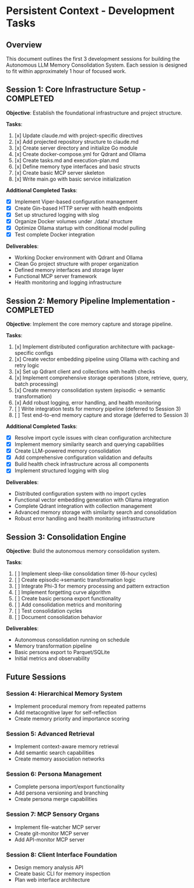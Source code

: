 # Persistent Context - Development Tasks

## Overview

This document outlines the first 3 development sessions for building the Autonomous LLM Memory Consolidation System. Each session is designed to fit within approximately 1 hour of focused work.

## Session 1: Core Infrastructure Setup - COMPLETED

**Objective**: Establish the foundational infrastructure and project structure.

**Tasks**:

1. [x] Update claude.md with project-specific directives
2. [x] Add projected repository structure to claude.md
3. [x] Create server directory and initialize Go module
4. [x] Create docker-compose.yml for Qdrant and Ollama
5. [x] Create tasks.md and execution-plan.md
6. [x] Define memory type interfaces and basic structs
7. [x] Create basic MCP server skeleton
8. [x] Write main.go with basic service initialization

**Additional Completed Tasks**:

- [x] Implement Viper-based configuration management
- [x] Create Gin-based HTTP server with health endpoints
- [x] Set up structured logging with slog
- [x] Organize Docker volumes under ./data/ structure
- [x] Optimize Ollama startup with conditional model pulling
- [x] Test complete Docker integration

**Deliverables**:

- Working Docker environment with Qdrant and Ollama
- Clean Go project structure with proper organization
- Defined memory interfaces and storage layer
- Functional MCP server framework
- Health monitoring and logging infrastructure

## Session 2: Memory Pipeline Implementation - COMPLETED

**Objective**: Implement the core memory capture and storage pipeline.

**Tasks**:

1. [x] Implement distributed configuration architecture with package-specific configs
2. [x] Create vector embedding pipeline using Ollama with caching and retry logic
3. [x] Set up Qdrant client and collections with health checks
4. [x] Implement comprehensive storage operations (store, retrieve, query, batch processing)
5. [x] Create memory consolidation system (episodic → semantic transformation)
6. [x] Add robust logging, error handling, and health monitoring
7. [ ] Write integration tests for memory pipeline (deferred to Session 3)
8. [ ] Test end-to-end memory capture and storage (deferred to Session 3)

**Additional Completed Tasks**:

- [x] Resolve import cycle issues with clean configuration architecture
- [x] Implement memory similarity search and querying capabilities
- [x] Create LLM-powered memory consolidation
- [x] Add comprehensive configuration validation and defaults
- [x] Build health check infrastructure across all components
- [x] Implement structured logging with slog

**Deliverables**:

- Distributed configuration system with no import cycles
- Functional vector embedding generation with Ollama integration
- Complete Qdrant integration with collection management
- Advanced memory storage with similarity search and consolidation
- Robust error handling and health monitoring infrastructure

## Session 3: Consolidation Engine

**Objective**: Build the autonomous memory consolidation system.

**Tasks**:

1. [ ] Implement sleep-like consolidation timer (6-hour cycles)
2. [ ] Create episodic→semantic transformation logic
3. [ ] Integrate Phi-3 for memory processing and pattern extraction
4. [ ] Implement forgetting curve algorithm
5. [ ] Create basic persona export functionality
6. [ ] Add consolidation metrics and monitoring
7. [ ] Test consolidation cycles
8. [ ] Document consolidation behavior

**Deliverables**:

- Autonomous consolidation running on schedule
- Memory transformation pipeline
- Basic persona export to Parquet/SQLite
- Initial metrics and observability

## Future Sessions

### Session 4: Hierarchical Memory System

- Implement procedural memory from repeated patterns
- Add metacognitive layer for self-reflection
- Create memory priority and importance scoring

### Session 5: Advanced Retrieval

- Implement context-aware memory retrieval
- Add semantic search capabilities
- Create memory association networks

### Session 6: Persona Management

- Complete persona import/export functionality
- Add persona versioning and branching
- Create persona merge capabilities

### Session 7: MCP Sensory Organs

- Implement file-watcher MCP server
- Create git-monitor MCP server
- Add API-monitor MCP server

### Session 8: Client Interface Foundation

- Design memory analysis API
- Create basic CLI for memory inspection
- Plan web interface architecture
